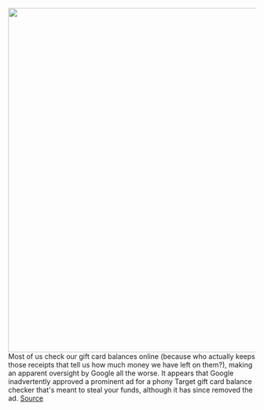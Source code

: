 <img src='https://cdn.vox-cdn.com/thumbor/DUwS-eg0dvcD1jv_PGq4U9Hkez8=/0x0:4249x2830/1200x800/filters:focal(1434x949:2112x1627)/cdn.vox-cdn.com/uploads/chorus_image/image/70395233/1288098838.0.jpg' width='700px' /><br/>
Most of us check our gift card balances online (because who actually keeps those receipts that tell us how much money we have left on them?), making an apparent oversight by Google all the worse. It appears that Google inadvertently approved a prominent ad for a phony Target gift card balance checker that's meant to steal your funds, although it has since removed the ad.
<a href='https://www.theverge.com/2022/1/15/22885562/google-search-target-gift-card-scam'> Source <a/>